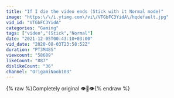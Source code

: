 ```yaml
---
title: "If I die the video ends (Stick with it Normal mode)"
image: "https:\/\/i.ytimg.com\/vi\/VTGbFC3YidA\/hqdefault.jpg"
vid_id: "VTGbFC3YidA"
categories: "Gaming"
tags: ["video","(Stick","Normal"]
date: "2021-12-05T00:43:10+03:00"
vid_date: "2020-08-03T23:58:52Z"
duration: "PT3M48S"
viewcount: "58689"
likeCount: "887"
dislikeCount: "36"
channel: "OrigamiNoob103"
---
```

{% raw %}Completely original 👁👄👁{% endraw %}
